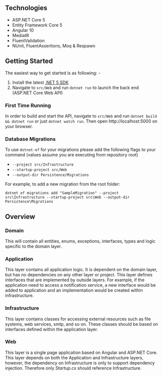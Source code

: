 
## Technologies

* ASP.NET Core 5
* Entity Framework Core 5
* Angular 10
* MediatR
* FluentValidation
* NUnit, FluentAssertions, Moq & Respawn

## Getting Started

The easiest way to get started is as following: -

1. Install the latest [.NET 5 SDK](https://dotnet.microsoft.com/download/dotnet/5.0)
2. Navigate to `src/Web` and run `dotnet run` to launch the back end (ASP.NET Core Web API)

### First Time Running

In order to build and start the API, navigate to `src/Web` and run `dotnet build && dotnet run` or just `dotnet watch run`.
Then open http://localhost:5000 on your browser.

### Database Migrations

To use `dotnet-ef` for your migrations please add the following flags to your command (values assume you are executing from repository root)

* `--project src/Infrastructure`
* `--startup-project src/Web`
* `--output-dir Persistence/Migrations`

For example, to add a new migration from the root folder:

 `dotnet ef migrations add "SampleMigration" --project src\Infrastructure --startup-project src\Web --output-dir Persistence\Migrations`

## Overview

### Domain

This will contain all entities, enums, exceptions, interfaces, types and logic specific to the domain layer.

### Application

This layer contains all application logic. It is dependent on the domain layer, but has no dependencies on any other layer or project. This layer defines interfaces that are implemented by outside layers. For example, if the application need to access a notification service, a new interface would be added to application and an implementation would be created within infrastructure.

### Infrastructure

This layer contains classes for accessing external resources such as file systems, web services, smtp, and so on. These classes should be based on interfaces defined within the application layer.

### Web

This layer is a single page application based on Angular and ASP.NET Core. This layer depends on both the Application and Infrastructure layers, however, the dependency on Infrastructure is only to support dependency injection. Therefore only *Startup.cs* should reference Infrastructure.
